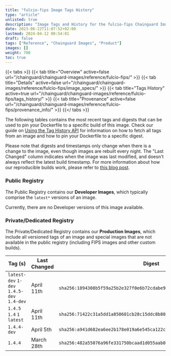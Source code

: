 ```yaml
---
title: "fulcio-fips Image Tags History"
type: "article"
unlisted: true
description: "Image Tags and History for the fulcio-fips Chainguard Image"
date: 2023-06-22T11:07:52+02:00
lastmod: 2024-04-12 00:54:01
draft: false
tags: ["Reference", "Chainguard Images", "Product"]
images: []
weight: 700
toc: true
---
```


{{< tabs >}}
{{< tab title="Overview" active=false url="/chainguard/chainguard-images/reference/fulcio-fips/" >}}
{{< tab title="Details" active=false url="/chainguard/chainguard-images/reference/fulcio-fips/image_specs/" >}}
{{< tab title="Tags History" active=true url="/chainguard/chainguard-images/reference/fulcio-fips/tags_history/" >}}
{{< tab title="Provenance" active=false url="/chainguard/chainguard-images/reference/fulcio-fips/provenance_info/" >}}
{{</ tabs >}}

The following tables contains the most recent tags and digests that can be used to pin your Dockerfile to a specific build of this image. Check our guide on [Using the Tag History API](/chainguard/chainguard-images/using-the-tag-history-api/) for information on how to fetch all tags from an image and how to pin your Dockerfile to a specific digest.

Please note that digests and timestamps only change when there is a change to the image, even though images are rebuilt every night. The "Last Changed" column indicates when the image was last modified, and doesn't always reflect the latest build timestamp. For more information about how our reproducible builds work, please refer to [this blog post](https://www.chainguard.dev/unchained/reproducing-chainguards-reproducible-image-builds).

### Public Registry
The Public Registry contains our **Developer Images**, which typically comprise the `latest*` versions of an image.

Currently, there are no Developer versions of this image available.

### Private/Dedicated Registry
The Private/Dedicated Registry contains our **Production Images**, which include all versioned tags of an image and special images that are not available in the public registry (including FIPS images and other custom builds).

| Tag (s)                                     | Last Changed | Digest                                                                    |
|---------------------------------------------|--------------|---------------------------------------------------------------------------|
|  `latest-dev` `1-dev` `1.4.5-dev` `1.4-dev` | April 11th   | `sha256:1894308b5f59a25b2e327f0e6b72cdabe910b1f5d3b6ce11a6c6ac042a11111c` |
|  `1.4.5` `1.4` `1` `latest`                 | April 11th   | `sha256:71422c31a5dd1a850601cb28c15ddc8b80af02379b6e7af85b4a2d428d73f6c9` |
|  `1.4.4-dev`                                | April 5th    | `sha256:a941d682ea6ee2b178e019a6e545ca122cf829a6d2b5a2c62988a9d995946ac3` |
|  `1.4.4`                                    | March 28th   | `sha256:482a55076a96fe331750bcaad1d055aab0fc78e9f68c7edb3d23c13f20f96842` |

